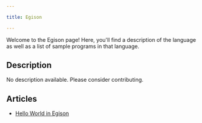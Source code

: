 ```yaml
---

title: Egison

---
```


Welcome to the Egison page! Here, you'll find a description of the language as well as a list of sample programs in that language.

## Description

No description available. Please consider contributing.

## Articles

- [Hello World in Egison](https://sampleprograms.io/projects/hello-world/egison)
